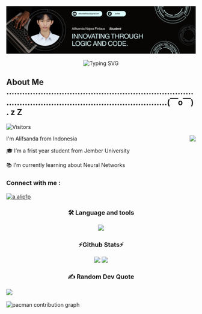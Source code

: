 <img src="https://github.com/Firdausizm/Firdausizm/blob/main/Banner.png?raw=true" width=true />

<p align="center">
  <img src="https://readme-typing-svg.herokuapp.com?font=Fira+Code&duration=2500&pause=1000&center=true&vCenter=true&multiline=true&width=600&height=90&lines=Firdausizm+Here+%F0%9F%94%A5+!" alt="Typing SVG" />
</p>



<h2 align="left">About Me ....................................................................................................................................(￣o￣) . z Z </h2>

![Visitors](https://visitor-badge.laobi.icu/badge?page_id=BossStudent.BossStudent)

<img align="right" height="150" src="https://media.giphy.com/media/M9gbBd9nbDrOTu1Mqx/giphy.gif"  />




I'm Alifsanda from Indonesia

🎓 I’m a frist year student from Jember University


📚 I'm currently learning about Neural Networks


<h3 align="left">Connect with me :</h3>
<p align="left">
<a href="https://instagram.com/a.alip1p" target="blank"><img align="center" src="https://raw.githubusercontent.com/rahuldkjain/github-profile-readme-generator/master/src/images/icons/Social/instagram.svg" alt="a.alip1p" height="30" width="40" /></a>
</p>
  
 



<h3 align="center">🛠 Language and tools</h3>
<p align="center">
  <a href="https://skillicons.dev">
    <img src="https://skillicons.dev/icons?i=github,discord,matlab,cpp,python,pycharm,tensorflow,vscode" />
  </a>
</p>

 <h3 align="center">⚡Github Stats⚡</h3>
 

<p align="center">
  <img src="https://github-readme-stats.vercel.app/api?username=Firdausizm&show_icons=true&theme=tokyonight&hide_border=true" />
  <img src="https://github-readme-stats.vercel.app/api/top-langs/?username=Firdausizm&layout=compact&theme=tokyonight&hide_border=true" />
</p>


<h3 align="center">✍️ Random Dev Quote</h3>

![](https://quotes-github-readme.vercel.app/api?type=vertical&theme=radical)



<picture>
  <source media="(prefers-color-scheme: dark)" srcset="https://raw.githubusercontent.com/maurodesouza/maurodesouza/output/pacman-contribution-graph-dark.svg">
  <source media="(prefers-color-scheme: light)" srcset="https://raw.githubusercontent.com/maurodesouza/maurodesouza/output/pacman-contribution-graph.svg">
  <img alt="pacman contribution graph" src="https://raw.githubusercontent.com/maurodesouza/maurodesouza/output/pacman-contribution-graph.svg">
</picture>
